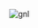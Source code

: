 ![gnl](https://user-images.githubusercontent.com/62895333/82016856-905eb300-968a-11ea-939d-d8db504122d7.jpg)